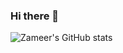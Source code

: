 ### Hi there 👋

<!--
**Zameerzz/zameerzz** is a ✨ _special_ ✨ repository because its `README.md` (this file) appears on your GitHub profile.

Here are some ideas to get you started:

- 🔭 I’m currently working on ...
🌱 I’m currently learning python
👯 I’m looking to collaborate on Full stack developer team, Testing team
- 🤔 I’m looking for help with ...
- 💬 Ask me about ...
- 📫 How to reach me: 
- 😄 Pronouns: ...
⚡ Fun fact: Brain "power up" through coding
-->

![Zameer's GitHub stats](https://github-readme-stats.vercel.app/api?username=zameerzz&show_icons=true&theme=radical)



